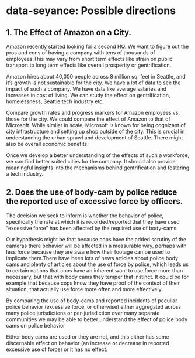 # data-seyance: Possible directions

## 1.  The Effect of Amazon on a City.  
Amazon recently started looking for a second HQ. We want to figure out the pros and cons of having a company with tens of thousands of employees.This may vary from short term effects like strain on public transport to long term effects like overall prosperity or gentrification.

Amazon hires about 40,000 people across 8 million sq. feet in Seattle, and it’s growth is not sustainable for the city. We have a lot of data to see the impact of such a company. We have data like average salaries and increases in cost of living. We can study the effect on gentrification, homelessness, Seattle tech industry etc. 
 
Compare growth rates and progress markers for Amazon employees vs. those for the city. We could compare the effect of Amazon to that of Microsoft. While similar in scale, Microsoft is known for being cognizant of city infrastructure and setting up shop outside of the city. This is crucial in understanding the urban sprawl and development of Seattle. There might also be overall economic benefits. 

Once we develop a better understanding of the effects of such a workforce, we can find better suited cities for the company. It should also provide meaningful insights into the mechanisms behind gentrification and fostering a tech industry.

## 2. Does the use of body-cam by police reduce the reported use of excessive force by officers.
The decision we seek to inform is whether the behavior of police, specifically the rate at which it is recorded/reported that they have used “excessive force” has been affected by the required use of body-cams. 

Our hypothesis might be that because cops have the added scrutiny of the cameras there behavior will be affected in a measurable way, perhaps with less force because they are aware how their footage can be used to implicate them.There have been lots of news articles about police body cams and plenty of articles about the use of force by police, which leads us to certain notions that cops have an inherent want to use force more than necessary, but that with body cams they temper that instinct. It could be for example that because cops know they have proof of the context of their situation, that actually use force more often and more effectively.

 By comparing the use of body-cams and reported incidents of peculiar police behavior (excessive force, or otherwise) either aggregated across many police jurisdictions or per-jurisdiction over many separate communities we may be able to better understand the effect of police body cams on police behavior

 Either body cams are used or they are not, and this either has some discernable effect on behavior (an increase or decrease in reported excessive use of force) or it has no effect.
